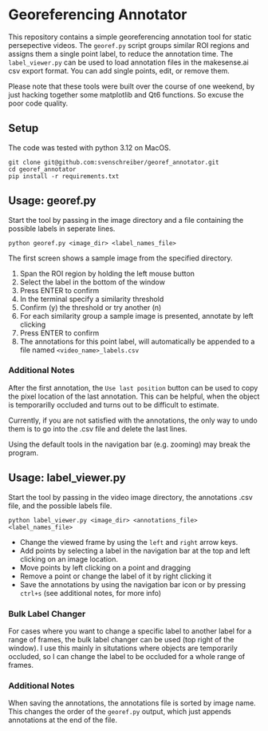 # Georeferencing Annotator
This repository contains a simple georeferencing annotation tool for static persepective videos. The `georef.py` script groups similar ROI regions and assigns them a single point label, to reduce the annotation time. The `label_viewer.py` can be used to load annotation files in the makesense.ai csv export format. You can add single points, edit, or remove them.

Please note that these tools were built over the course of one weekend, by just hacking together some matplotlib and Qt6 functions. So excuse the poor code quality.

## Setup
The code was tested with python 3.12 on MacOS.
```
git clone git@github.com:svenschreiber/georef_annotator.git
cd georef_annotator
pip install -r requirements.txt
```

## Usage: georef.py
Start the tool by passing in the image directory and a file containing the possible labels in seperate lines.

```
python georef.py <image_dir> <label_names_file>
```

The first screen shows a sample image from the specified directory. 
1. Span the ROI region by holding the left mouse button
2. Select the label in the bottom of the window
3. Press ENTER to confirm
4. In the terminal specify a similarity threshold
5. Confirm (y) the threshold or try another (n)
6. For each similarity group a sample image is presented, annotate by left clicking
7. Press ENTER to confirm
8. The annotations for this point label, will automatically be appended to a file named `<video_name>_labels.csv`

### Additional Notes
After the first annotation, the `Use last position` button can be used to copy the pixel location of the last annotation. This can be helpful, when the object is temporarilly occluded and turns out to be difficult to estimate.

Currently, if you are not satisfied with the annotations, the only way to undo them is to go into the .csv file and delete the last lines.

Using the default tools in the navigation bar (e.g. zooming) may break the program.

## Usage: label_viewer.py
Start the tool by passing in the video image directory, the annotations .csv file, and the possible labels file.

```
python label_viewer.py <image_dir> <annotations_file> <label_names_file>
```

- Change the viewed frame by using the `left` and `right` arrow keys.
- Add points by selecting a label in the navigation bar at the top and left clicking on an image location.
- Move points by left clicking on a point and dragging
- Remove a point or change the label of it by right clicking it
- Save the annotations by using the navigation bar icon or by pressing `ctrl+s` (see additional notes, for more info)

### Bulk Label Changer
For cases where you want to change a specific label to another label for a range of frames, the bulk label changer can be used (top right of the window). I use this mainly in situtations where objects are temporarily occluded, so I can change the label to be occluded for a whole range of frames.

### Additional Notes
When saving the annotations, the annotations file is sorted by image name. This changes the order of the `georef.py` output, which just appends annotations at the end of the file.